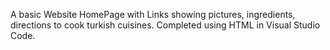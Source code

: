 A basic Website HomePage with Links showing pictures, ingredients, directions to cook turkish cuisines. Completed using HTML in Visual Studio Code. 
